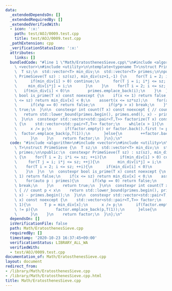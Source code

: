 ```yaml
---
data:
  _extendedDependsOn: []
  _extendedRequiredBy: []
  _extendedVerifiedWith:
  - icon: ':x:'
    path: test/AOJ/0009.test.cpp
    title: test/AOJ/0009.test.cpp
  _pathExtension: cpp
  _verificationStatusIcon: ':x:'
  attributes:
    links: []
  bundledCode: "#line 1 \"Math/EratosthenesSieve.cpp\"\n#include <algorithm>\n#include\
    \ <vector>\n#include <utility>\n\ntemplate<typename T>\nstruct PrimeSieve {\n\
    \  T sz;\n  std::vector<T> min_div;\n  std::vector<T> primes;\n\npublic:\n  constexpr\
    \ PrimeSieve(T sz) : sz(sz), min_div(sz+1,-1) {\n    for(T i = 2; i*i <= sz; ++i){\n\
    \      if(min_div[i] > 0) continue;\n      for(T j = i; i*j <= sz; ++j){\n   \
    \     min_div[i*j] = i;\n      }\n    }\n    for(T i = 2; i <= sz; ++i){\n   \
    \   if(min_div[i] < 0)\n        primes.emplace_back(i);\n    }\n  }\n  \n  constexpr\
    \ bool is_prime(T x) const noexcept {\n    if(x <= 1) return false;\n    if(x\
    \ <= sz) return min_div[x] < 0;\n    assert(x <= sz*sz);\n    for(auto p : primes){\n\
    \      if(x%p == 0) return false;\n      if(p*p > x) break;\n    }\n    return\
    \ true;\n  }\n\n  constexpr int count(T x) const noexcept { // count p < x\n \
    \   return std::lower_bound(primes.begin(), primes.end(), x) - primes.begin();\n\
    \  }\n\n  constexpr std::vector<std::pair<T,T>> factorize(T x) const noexcept\
    \ {\n    std::vector<std::pair<T,T>> factor;\n    while(x > 1){\n      T p = min_div[x];\n\
    \      x /= p;\n      if(factor.empty() or factor.back().first != p){\n      \
    \  factor.emplace_back(p,T(1));\n      }else{\n        ++factor.back().second;\n\
    \      }\n    }\n    return factor;\n  }\n};\n"
  code: "#include <algorithm>\n#include <vector>\n#include <utility>\n\ntemplate<typename\
    \ T>\nstruct PrimeSieve {\n  T sz;\n  std::vector<T> min_div;\n  std::vector<T>\
    \ primes;\n\npublic:\n  constexpr PrimeSieve(T sz) : sz(sz), min_div(sz+1,-1)\
    \ {\n    for(T i = 2; i*i <= sz; ++i){\n      if(min_div[i] > 0) continue;\n \
    \     for(T j = i; i*j <= sz; ++j){\n        min_div[i*j] = i;\n      }\n    }\n\
    \    for(T i = 2; i <= sz; ++i){\n      if(min_div[i] < 0)\n        primes.emplace_back(i);\n\
    \    }\n  }\n  \n  constexpr bool is_prime(T x) const noexcept {\n    if(x <=\
    \ 1) return false;\n    if(x <= sz) return min_div[x] < 0;\n    assert(x <= sz*sz);\n\
    \    for(auto p : primes){\n      if(x%p == 0) return false;\n      if(p*p > x)\
    \ break;\n    }\n    return true;\n  }\n\n  constexpr int count(T x) const noexcept\
    \ { // count p < x\n    return std::lower_bound(primes.begin(), primes.end(),\
    \ x) - primes.begin();\n  }\n\n  constexpr std::vector<std::pair<T,T>> factorize(T\
    \ x) const noexcept {\n    std::vector<std::pair<T,T>> factor;\n    while(x >\
    \ 1){\n      T p = min_div[x];\n      x /= p;\n      if(factor.empty() or factor.back().first\
    \ != p){\n        factor.emplace_back(p,T(1));\n      }else{\n        ++factor.back().second;\n\
    \      }\n    }\n    return factor;\n  }\n};\n"
  dependsOn: []
  isVerificationFile: false
  path: Math/EratosthenesSieve.cpp
  requiredBy: []
  timestamp: '2020-10-23 16:37:45+09:00'
  verificationStatus: LIBRARY_ALL_WA
  verifiedWith:
  - test/AOJ/0009.test.cpp
documentation_of: Math/EratosthenesSieve.cpp
layout: document
redirect_from:
- /library/Math/EratosthenesSieve.cpp
- /library/Math/EratosthenesSieve.cpp.html
title: Math/EratosthenesSieve.cpp
---
```

